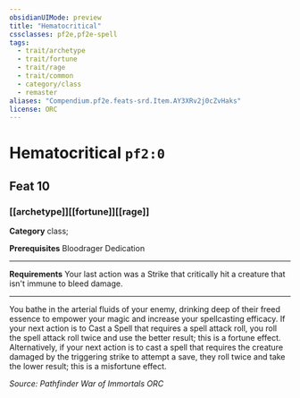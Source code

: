 ```yaml
---
obsidianUIMode: preview
title: "Hematocritical"
cssclasses: pf2e,pf2e-spell
tags:
  - trait/archetype
  - trait/fortune
  - trait/rage
  - trait/common
  - category/class
  - remaster
aliases: "Compendium.pf2e.feats-srd.Item.AY3XRv2j0cZvHaks"
license: ORC
---
```

# Hematocritical `pf2:0`
## Feat 10
### [[archetype]][[fortune]][[rage]]

**Category** class; 



**Prerequisites** Bloodrager Dedication
* * *
**Requirements** Your last action was a Strike that critically hit a creature that isn't immune to bleed damage.

* * *

You bathe in the arterial fluids of your enemy, drinking deep of their freed essence to empower your magic and increase your spellcasting efficacy. If your next action is to Cast a Spell that requires a spell attack roll, you roll the spell attack roll twice and use the better result; this is a fortune effect. Alternatively, if your next action is to cast a spell that requires the creature damaged by the triggering strike to attempt a save, they roll twice and take the lower result; this is a misfortune effect.

*Source: Pathfinder War of Immortals*
*ORC*